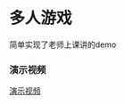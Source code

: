 # 多人游戏 #

简单实现了老师上课讲的demo

### 演示视频 ###

[演示视频](https://v.youku.com/v_show/id_XMzY5MDQ5MjYwMA==.html?spm=a2h3j.8428770.3416059.1 "")



